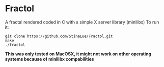 # Fractol

A fractal rendered coded in C with a simple X server library (minilibx)
To run it:
```
git clone https://github.com/StinaLue/Fractol.git
make
./fractol
```
**This was only tested on MacOSX, it might not work on other operating systems because of minilibx compabilities**

